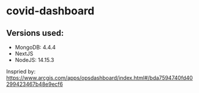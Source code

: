 # covid-dashboard

## Versions used:
- MongoDB: 4.4.4
- NextJS
- NodeJS: 14.15.3

Inspried by: https://www.arcgis.com/apps/opsdashboard/index.html#/bda7594740fd40299423467b48e9ecf6
